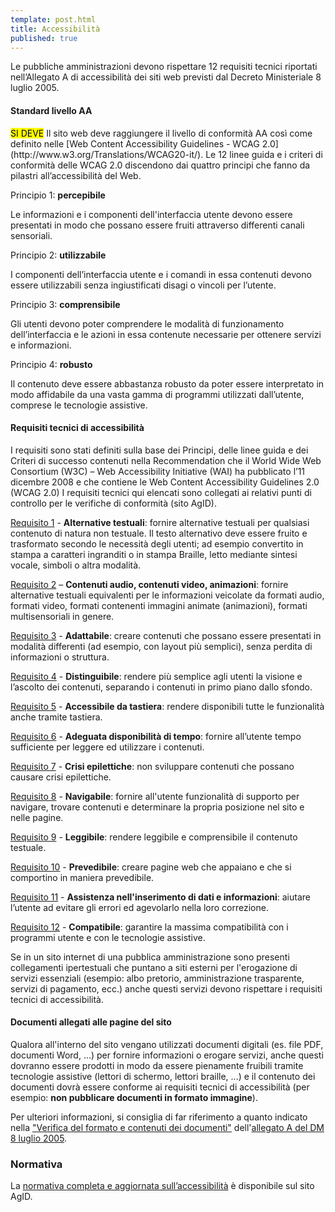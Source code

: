 ```yaml
---
template: post.html
title: Accessibilità
published: true
---
```

Le pubbliche amministrazioni devono rispettare 12 requisiti tecnici riportati nell’Allegato A di accessibilità dei siti web previsti dal Decreto Ministeriale 8 luglio 2005.

#### Standard livello AA

<div class="lg-callout lg-callout-must">
<mark>SI DEVE</mark> Il sito web deve raggiungere il livello di conformità AA così come definito nelle [Web Content Accessibility Guidelines - WCAG 2.0](http://www.w3.org/Translations/WCAG20-it/).
Le 12 linee guida e i criteri di conformità delle WCAG 2.0 discendono dai quattro principi che fanno da pilastri all’accessibilità del Web.
</div>

Principio 1: **percepibile**

Le informazioni e i componenti dell'interfaccia utente devono essere presentati in modo che possano essere fruiti attraverso differenti canali sensoriali.

Principio 2: **utilizzabile**

I componenti dell’interfaccia utente e i comandi in essa contenuti devono essere utilizzabili senza ingiustificati disagi o vincoli per l’utente.

Principio 3: **comprensibile**

Gli utenti devono poter comprendere le modalità di funzionamento dell’interfaccia e le azioni in essa contenute necessarie per ottenere servizi e informazioni.

Principio 4: **robusto**

Il contenuto deve essere abbastanza robusto da poter essere interpretato in modo affidabile da una vasta gamma di programmi utilizzati dall’utente, comprese le tecnologie assistive.

#### Requisiti tecnici di accessibilità

I requisiti sono stati definiti sulla base dei Principi, delle linee guida e dei Criteri di successo contenuti nella Recommendation che il World Wide Web Consortium (W3C) – Web Accessibility Initiative (WAI) ha pubblicato l’11 dicembre 2008 e che contiene le Web Content Accessibility Guidelines 2.0 (WCAG 2.0)
I requisiti tecnici qui elencati sono collegati ai relativi punti di controllo per le verifiche di conformità (sito AgID).

[Requisito 1](http://www.agid.gov.it/dm-8-luglio-2005-allegato-A#requisito1) - **Alternative testuali**: fornire alternative testuali per qualsiasi contenuto di natura non testuale. Il testo alternativo deve essere fruito e trasformato secondo le necessità degli utenti; ad esempio convertito in stampa a caratteri ingranditi o in stampa Braille, letto mediante sintesi vocale, simboli o altra modalità.

[Requisito 2](http://www.agid.gov.it/dm-8-luglio-2005-allegato-A#requisito2) – **Contenuti audio, contenuti video, animazioni**: fornire alternative testuali equivalenti per le informazioni veicolate da formati audio, formati video, formati contenenti immagini animate (animazioni), formati multisensoriali in genere.

[Requisito 3](http://www.agid.gov.it/dm-8-luglio-2005-allegato-A#requisito3) - **Adattabile**: creare contenuti che possano essere presentati in modalità differenti (ad esempio, con layout più semplici), senza perdita di informazioni o struttura.

[Requisito 4](http://www.agid.gov.it/dm-8-luglio-2005-allegato-A#requisito4) - **Distinguibile**: rendere più semplice agli utenti la visione e l’ascolto dei contenuti, separando i contenuti in primo piano dallo sfondo.

[Requisito 5](http://www.agid.gov.it/dm-8-luglio-2005-allegato-A#requisito5) - **Accessibile da tastiera**: rendere disponibili tutte le funzionalità anche tramite tastiera.

[Requisito 6](http://www.agid.gov.it/dm-8-luglio-2005-allegato-A#requisito6) - **Adeguata disponibilità di tempo**: fornire all’utente tempo sufficiente per leggere ed utilizzare i contenuti.

[Requisito 7](http://www.agid.gov.it/dm-8-luglio-2005-allegato-A#requisito7) - **Crisi epilettiche**: non sviluppare contenuti che possano causare crisi epilettiche.

[Requisito 8](http://www.agid.gov.it/dm-8-luglio-2005-allegato-A#requisito8) - **Navigabile**: fornire all'utente funzionalità di supporto per navigare, trovare contenuti e determinare la propria posizione nel sito e nelle pagine.

[Requisito 9](http://www.agid.gov.it/dm-8-luglio-2005-allegato-A#requisito9) - **Leggibile**: rendere leggibile e comprensibile il contenuto testuale.

[Requisito 10](http://www.agid.gov.it/dm-8-luglio-2005-allegato-A#requisito10) - **Prevedibile**: creare pagine web che appaiano e che si comportino in maniera prevedibile.

[Requisito 11](http://www.agid.gov.it/dm-8-luglio-2005-allegato-A#requisito11) - **Assistenza nell'inserimento di dati e informazioni**: aiutare l’utente ad evitare gli errori ed agevolarlo nella loro correzione.

[Requisito 12](http://www.agid.gov.it/dm-8-luglio-2005-allegato-A#requisito12) - **Compatibile**: garantire la massima compatibilità con i programmi utente e con le tecnologie assistive.

Se in un sito internet di una pubblica amministrazione sono presenti collegamenti ipertestuali che puntano a siti esterni per l'erogazione di servizi essenziali (esempio: albo pretorio, amministrazione trasparente, servizi di pagamento, ecc.) anche questi servizi devono rispettare i requisiti tecnici di accessibilità.

#### Documenti allegati alle pagine del sito

Qualora all'interno del sito vengano utilizzati documenti digitali (es. file PDF, documenti Word, ...) per fornire informazioni o erogare servizi,
anche questi dovranno essere prodotti in modo da essere pienamente fruibili tramite tecnologie assistive (lettori di schermo, lettori braille, ...)
e il contenuto dei documenti dovrà essere conforme ai requisiti tecnici di accessibilità (per esempio: **non pubblicare documenti in formato immagine**).

Per ulteriori informazioni, si consiglia di far riferimento a quanto indicato nella
["Verifica del formato e contenuti dei documenti"](http://www.agid.gov.it/dm-8-luglio-2005-allegato-A#formato)
dell'[allegato A del DM 8 luglio 2005](http://www.agid.gov.it/dm-8-luglio-2005-allegato-A).

### Normativa
La [normativa completa e aggiornata sull’accessibilità](http://www.agid.gov.it/agenda-digitale/pubblica-amministrazione/accessibilita/normativa) è disponibile sul sito AgID.
